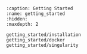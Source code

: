 ```{include} ../README.md
```

```{toctree}
:caption: Getting Started
:name: getting_started
:hidden:
:maxdepth: 2

getting_started/installation
getting_started/docker
getting_started/singularity
```